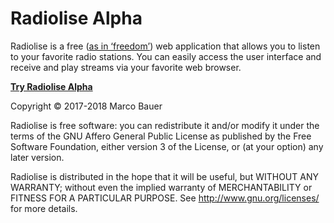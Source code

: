 # Radiolise Alpha

Radiolise is a free ([as in ‘freedom’](https://www.gnu.org/philosophy/free-sw.html)) web application that allows you to listen to your favorite radio stations. You can easily access the user interface and receive and play streams via your favorite web browser.

**[Try Radiolise Alpha](https://radiolise.gitlab.io/)**

Copyright © 2017-2018 Marco Bauer

Radiolise is free software: you can redistribute it and/or modify it under the terms of the GNU Affero General Public License as published by the Free Software Foundation, either version 3 of the License, or (at your option) any later version.

Radiolise is distributed in the hope that it will be useful, but WITHOUT ANY WARRANTY; without even the implied warranty of MERCHANTABILITY or FITNESS FOR A PARTICULAR PURPOSE. See http://www.gnu.org/licenses/ for more details.
